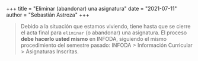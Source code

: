 +++
title = "Eliminar (abandonar) una asignatura"
date = "2021-07-11"
author = "Sebastián Astroza"
+++

> Debido a la situación que estamos viviendo, tiene hasta que se cierre el acta final para `eliminar` (o abandonar) una asignatura. El proceso **debe hacerlo usted mismo** en INFODA, siguiendo el mismo procedimiento del semestre pasado: INFODA > Información Curricular > Asignaturas Inscritas.

